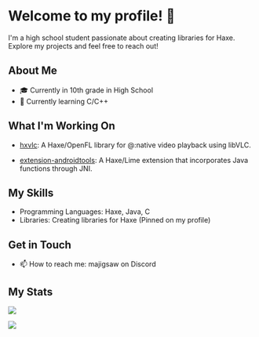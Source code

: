 # Welcome to my profile! 👋

I'm a high school student passionate about creating libraries for Haxe. Explore my projects and feel free to reach out!

## About Me

- 🎓 Currently in 10th grade in High School
- 🌱 Currently learning C/C++

## What I'm Working On

- [hxvlc](https://github.com/MAJigsaw77/hxvlc): A Haxe/OpenFL library for @:native video playback using libVLC.

- [extension-androidtools](https://github.com/MAJigsaw77/extension-androidtools): A Haxe/Lime extension that incorporates Java functions through JNI.

## My Skills

- Programming Languages: Haxe, Java, C
- Libraries: Creating libraries for Haxe (Pinned on my profile)

## Get in Touch

- 📫 How to reach me: majigsaw on Discord

## My Stats

![](https://github-readme-stats.vercel.app/api?username=MAJigsaw77&show_icons=true&theme=dark)

![](https://github-readme-stats.vercel.app/api/top-langs/?username=MAJigsaw77&layout=compact&theme=dark)
